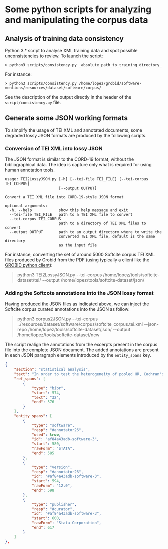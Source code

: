 # Some python scripts for analyzing and manipulating the corpus data

## Analysis of training data consistency

 Python 3.* script to analyse XML training data and spot possible unconsistencies to review. To launch the script: 

```console
> python3 scripts/consistency.py _absolute_path_to_training_directory_
```

For instance: 


```console
> python3 scripts/consistency.py /home/lopez/grobid/software-mentions/resources/dataset/software/corpus/
```

See the description of the output directly in the header of the `script/consistency.py` file. 


## Generate some JSON working formats

To simplify the usage of TEI XML and annotated documents, some degraded lossy JSON formats are produced by the following scripts.

### Conversion of TEI XML into lossy JSON 

The JSON format is similar to the CORD-19 format, without the bibliographical data. The idea is capture only what is required for using human annotation tools. 

```
usage: TEI2LossyJSON.py [-h] [--tei-file TEI_FILE] [--tei-corpus TEI_CORPUS]
                        [--output OUTPUT]

Convert a TEI XML file into CORD-19-style JSON format

optional arguments:
  -h, --help            show this help message and exit
  --tei-file TEI_FILE   path to a TEI XML file to convert
  --tei-corpus TEI_CORPUS
                        path to a directory of TEI XML files to convert
  --output OUTPUT       path to an output directory where to write the
                        converted TEI XML file, default is the same directory
                        as the input file

```

For instance, converting the set of around 5000 Softcite corpus TEI XML files produced by Grobid from the PDF (using typically a client like the [GROBID python client](https://github.com/kermitt2/grobid-client-python)):

> python3 TEI2LossyJSON.py --tei-corpus /home/lopez/tools/softcite-dataset/tei/ --output /home/lopez/tools/softcite-dataset/json/

### Adding the Softcote annotations into the JSON lossy format

Having produced the JSON files as indicated above, we can inject the Softcite corpus curated annotations into the JSON as follow:

> python3 corpus2JSON.py  --tei-corpus ../resources/dataset/software/corpus/softcite_corpus.tei.xml --json-repo /home/lopez/tools/softcite-dataset/json/ --output /home/lopez/tools/softcite-dataset/new

The script realign the annotations from the excerpts present in the corpus file into the complete JSON document. The added annotations are present in each JSON paragraph elements introduced by the `entity_spans` key.

```json
{
    "section": "statistical analysis",
    "text": "In order to test the heterogeneity of pooled HR, Cochran's Q-test and Higgins I 2 statistics were performed. P\ue02c0.05 was considered statistically significant. Random-effects model was used to calculate pooled HR when between-study heterogeneity was revealed (P\ue02c0.05), and fixed-effects model was conducted when between-study heterogeneity did not reach the statistical significance (P\ue02e0.05). Subgroup analysis, sensitive analysis, and meta-regression were used to investigate the sources of heterogeneity. Publication bias was assessed by using Begg's test and Egger's test. 32,33 STATA version 12.0 (Stata Corporation, College Station, TX, USA) was used to perform all the analyses.",
    "ref_spans": [
        {
            "type": "bibr",
            "start": 574,
            "text": "32",
            "end": 576
        }
    ],
    "entity_spans": [
        {
            "type": "software",
            "resp": "#annotator26",
            "used": true,
            "id": "af84a43adb-software-3",
            "start": 580,
            "rawForm": "STATA",
            "end": 585
        },
        {
            "type": "version",
            "resp": "#annotator26",
            "id": "#af84a43adb-software-3",
            "start": 594,
            "rawForm": "12.0",
            "end": 598
        },
        {
            "type": "publisher",
            "resp": "#curator",
            "id": "#af84a43adb-software-3",
            "start": 600,
            "rawForm": "Stata Corporation",
            "end": 617
        }
    ]
},
```
